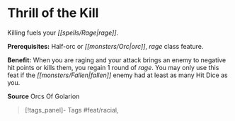 ﻿---
cssclass: [feats]

---
# Thrill of the Kill

Killing fuels your _[[spells/Rage|rage]]_.

**Prerequisites:** Half-orc or _[[monsters/Orc|orc]]_, _rage_ class feature.

**Benefit:** When you are raging and your attack brings an enemy to negative hit points or kills them, you regain 1 round of _rage_. You may only use this feat if the _[[monsters/Fallen|fallen]]_ enemy had at least as many Hit Dice as you.

**Source** Orcs Of Golarion
>[!tags_panel]- Tags
> #feat/racial, 